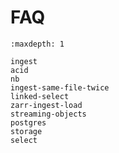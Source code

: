 # FAQ

```{toctree}
:maxdepth: 1

ingest
acid
nb
ingest-same-file-twice
linked-select
zarr-ingest-load
streaming-objects
postgres
storage
select
```
